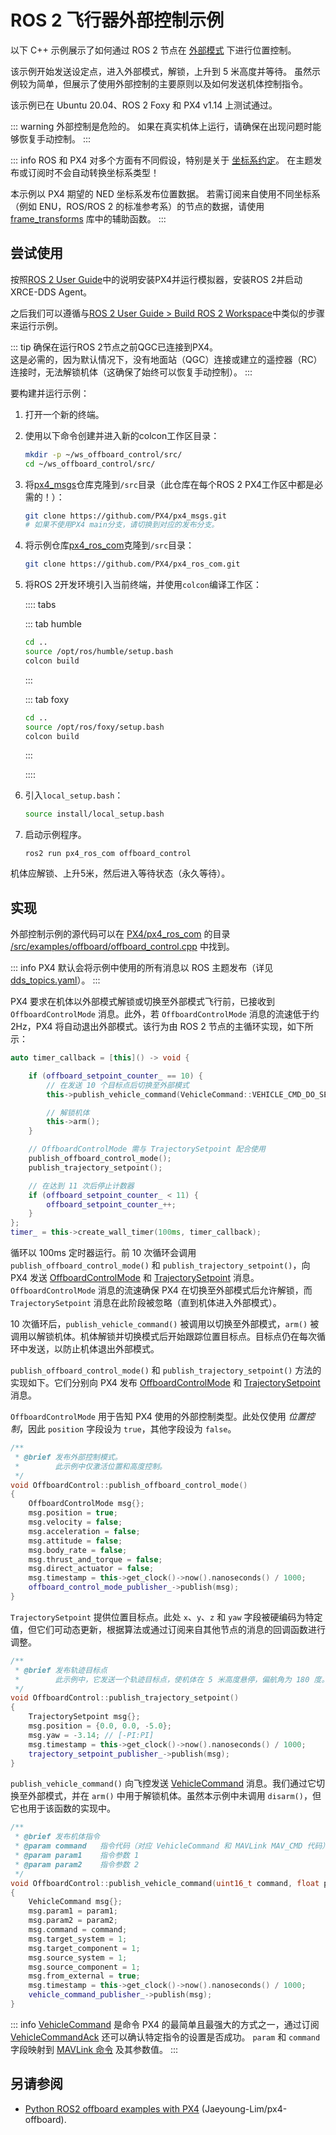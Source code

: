 # ROS 2 飞行器外部控制示例

以下 C++ 示例展示了如何通过 ROS 2 节点在 [外部模式](../flight_modes/offboard.md) 下进行位置控制。

该示例开始发送设定点，进入外部模式，解锁，上升到 5 米高度并等待。
虽然示例较为简单，但展示了使用外部控制的主要原则以及如何发送机体控制指令。

该示例已在 Ubuntu 20.04、ROS 2 Foxy 和 PX4 v1.14 上测试通过。

::: warning
外部控制是危险的。
如果在真实机体上运行，请确保在出现问题时能够恢复手动控制。
:::

::: info
ROS 和 PX4 对多个方面有不同假设，特别是关于 [坐标系约定](../ros/external_position_estimation.md#reference-frames-and-ros)。
在主题发布或订阅时不会自动转换坐标系类型！

本示例以 PX4 期望的 NED 坐标系发布位置数据。
若需订阅来自使用不同坐标系（例如 ENU，ROS/ROS 2 的标准参考系）的节点的数据，请使用 [frame_transforms](https://github.com/PX4/px4_ros_com/blob/main/src/lib/frame_transforms.cpp) 库中的辅助函数。
:::

## 尝试使用

按照[ROS 2 User Guide](../ros2/user_guide.md)中的说明安装PX4并运行模拟器，安装ROS 2并启动XRCE-DDS Agent。

之后我们可以遵循与[ROS 2 User Guide > Build ROS 2 Workspace](../ros2/user_guide.md#build-ros-2-workspace)中类似的步骤来运行示例。

::: tip
确保在运行ROS 2节点之前QGC已连接到PX4。  
这是必需的，因为默认情况下，没有地面站（QGC）连接或建立的遥控器（RC）连接时，无法解锁机体（这确保了始终可以恢复手动控制）。
:::

要构建并运行示例：

1. 打开一个新的终端。
1. 使用以下命令创建并进入新的colcon工作区目录：

   ```sh
   mkdir -p ~/ws_offboard_control/src/
   cd ~/ws_offboard_control/src/
   ```

1. 将[px4_msgs](https://github.com/PX4/px4_msgs)仓库克隆到`/src`目录（此仓库在每个ROS 2 PX4工作区中都是必需的！）：

   ```sh
   git clone https://github.com/PX4/px4_msgs.git
   # 如果不使用PX4 main分支，请切换到对应的发布分支。
   ```

1. 将示例仓库[px4_ros_com](https://github.com/PX4/px4_ros_com)克隆到`/src`目录：

   ```sh
   git clone https://github.com/PX4/px4_ros_com.git
   ```

1. 将ROS 2开发环境引入当前终端，并使用`colcon`编译工作区：

   :::: tabs

   ::: tab humble

   ```sh
   cd ..
   source /opt/ros/humble/setup.bash
   colcon build
   ```

   :::

   ::: tab foxy

   ```sh
   cd ..
   source /opt/ros/foxy/setup.bash
   colcon build
   ```

   :::

   ::::

1. 引入`local_setup.bash`：

   ```sh
   source install/local_setup.bash
   ```

1. 启动示例程序。

   ```
   ros2 run px4_ros_com offboard_control
   ```

机体应解锁、上升5米，然后进入等待状态（永久等待）。

## 实现

外部控制示例的源代码可以在 [PX4/px4_ros_com](https://github.com/PX4/px4_ros_com) 的目录 [/src/examples/offboard/offboard_control.cpp](https://github.com/PX4/px4_ros_com/blob/main/src/examples/offboard/offboard_control.cpp) 中找到。

::: info
PX4 默认会将示例中使用的所有消息以 ROS 主题发布（详见 [dds_topics.yaml](https://github.com/PX4/PX4-Autopilot/blob/main/src/modules/uxrce_dds_client/dds_topics.yaml)）。
:::

PX4 要求在机体以外部模式解锁或切换至外部模式飞行前，已接收到 `OffboardControlMode` 消息。此外，若 `OffboardControlMode` 消息的流速低于约 2Hz，PX4 将自动退出外部模式。该行为由 ROS 2 节点的主循环实现，如下所示：

```cpp
auto timer_callback = [this]() -> void {

	if (offboard_setpoint_counter_ == 10) {
		// 在发送 10 个目标点后切换至外部模式
		this->publish_vehicle_command(VehicleCommand::VEHICLE_CMD_DO_SET_MODE, 1, 6);

		// 解锁机体
		this->arm();
	}

	// OffboardControlMode 需与 TrajectorySetpoint 配合使用
	publish_offboard_control_mode();
	publish_trajectory_setpoint();

	// 在达到 11 次后停止计数器
	if (offboard_setpoint_counter_ < 11) {
		offboard_setpoint_counter_++;
	}
};
timer_ = this->create_wall_timer(100ms, timer_callback);
```

循环以 100ms 定时器运行。前 10 次循环会调用 `publish_offboard_control_mode()` 和 `publish_trajectory_setpoint()`，向 PX4 发送 [OffboardControlMode](../msg_docs/OffboardControlMode.md) 和 [TrajectorySetpoint](../msg_docs/TrajectorySetpoint.md) 消息。`OffboardControlMode` 消息的流速确保 PX4 在切换至外部模式后允许解锁，而 `TrajectorySetpoint` 消息在此阶段被忽略（直到机体进入外部模式）。

10 次循环后，`publish_vehicle_command()` 被调用以切换至外部模式，`arm()` 被调用以解锁机体。机体解锁并切换模式后开始跟踪位置目标点。目标点仍在每次循环中发送，以防止机体退出外部模式。

`publish_offboard_control_mode()` 和 `publish_trajectory_setpoint()` 方法的实现如下。它们分别向 PX4 发布 [OffboardControlMode](../msg_docs/OffboardControlMode.md) 和 [TrajectorySetpoint](../msg_docs/TrajectorySetpoint.md) 消息。

`OffboardControlMode` 用于告知 PX4 使用的外部控制类型。此处仅使用 _位置控制_，因此 `position` 字段设为 `true`，其他字段设为 `false`。

```cpp
/**
 * @brief 发布外部控制模式。
 *        此示例中仅激活位置和高度控制。
 */
void OffboardControl::publish_offboard_control_mode()
{
	OffboardControlMode msg{};
	msg.position = true;
	msg.velocity = false;
	msg.acceleration = false;
	msg.attitude = false;
	msg.body_rate = false;
	msg.thrust_and_torque = false;
	msg.direct_actuator = false;
	msg.timestamp = this->get_clock()->now().nanoseconds() / 1000;
	offboard_control_mode_publisher_->publish(msg);
}
```

`TrajectorySetpoint` 提供位置目标点。此处 `x`、`y`、`z` 和 `yaw` 字段被硬编码为特定值，但它们可动态更新，根据算法或通过订阅来自其他节点的消息的回调函数进行调整。

```cpp
/**
 * @brief 发布轨迹目标点
 *        此示例中，它发送一个轨迹目标点，使机体在 5 米高度悬停，偏航角为 180 度。
 */
void OffboardControl::publish_trajectory_setpoint()
{
	TrajectorySetpoint msg{};
	msg.position = {0.0, 0.0, -5.0};
	msg.yaw = -3.14; // [-PI:PI]
	msg.timestamp = this->get_clock()->now().nanoseconds() / 1000;
	trajectory_setpoint_publisher_->publish(msg);
}
```

`publish_vehicle_command()` 向飞控发送 [VehicleCommand](../msg_docs/VehicleCommand.md) 消息。我们通过它切换至外部模式，并在 `arm()` 中用于解锁机体。虽然本示例中未调用 `disarm()`，但它也用于该函数的实现中。

```cpp
/**
 * @brief 发布机体指令
 * @param command   指令代码（对应 VehicleCommand 和 MAVLink MAV_CMD 代码）
 * @param param1    指令参数 1
 * @param param2    指令参数 2
 */
void OffboardControl::publish_vehicle_command(uint16_t command, float param1, float param2)
{
	VehicleCommand msg{};
	msg.param1 = param1;
	msg.param2 = param2;
	msg.command = command;
	msg.target_system = 1;
	msg.target_component = 1;
	msg.source_system = 1;
	msg.source_component = 1;
	msg.from_external = true;
	msg.timestamp = this->get_clock()->now().nanoseconds() / 1000;
	vehicle_command_publisher_->publish(msg);
}
```

::: info
[VehicleCommand](../msg_docs/VehicleCommand.md) 是命令 PX4 的最简单且最强大的方式之一，通过订阅 [VehicleCommandAck](../msg_docs/VehicleCommandAck.md) 还可以确认特定指令的设置是否成功。
`param` 和 `command` 字段映射到 [MAVLink 命令](https://mavlink.io/en/messages/common.html#mav_commands) 及其参数值。
:::

## 另请参阅

- [Python ROS2 offboard examples with PX4](https://github.com/Jaeyoung-Lim/px4-offboard) (Jaeyoung-Lim/px4-offboard).